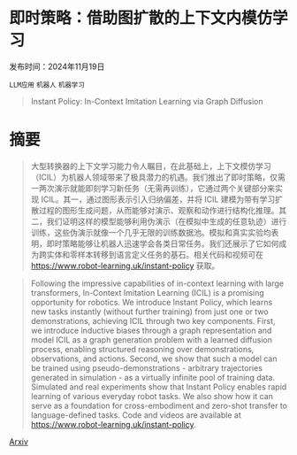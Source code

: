 # 即时策略：借助图扩散的上下文内模仿学习

发布时间：2024年11月19日

`LLM应用` `机器人` `机器学习`

> Instant Policy: In-Context Imitation Learning via Graph Diffusion

# 摘要

> 大型转换器的上下文学习能力令人瞩目，在此基础上，上下文模仿学习（ICIL）为机器人领域带来了极具潜力的机遇。我们推出了即时策略，仅需一两次演示就能即刻学习新任务（无需再训练），它通过两个关键部分来实现 ICIL。其一，通过图形表示引入归纳偏差，并将 ICIL 建模为带有学习扩散过程的图形生成问题，从而能够对演示、观察和动作进行结构化推理。其二，我们证明这样的模型能够利用伪演示（在模拟中生成的任意轨迹）进行训练，这些伪演示就像一个几乎无限的训练数据池。模拟和真实实验均表明，即时策略能够让机器人迅速学会各类日常任务。我们还展示了它如何成为跨实体和零样本转移到语言定义任务的基石。相关代码和视频可在 https://www.robot-learning.uk/instant-policy 获取。

> Following the impressive capabilities of in-context learning with large transformers, In-Context Imitation Learning (ICIL) is a promising opportunity for robotics. We introduce Instant Policy, which learns new tasks instantly (without further training) from just one or two demonstrations, achieving ICIL through two key components. First, we introduce inductive biases through a graph representation and model ICIL as a graph generation problem with a learned diffusion process, enabling structured reasoning over demonstrations, observations, and actions. Second, we show that such a model can be trained using pseudo-demonstrations - arbitrary trajectories generated in simulation - as a virtually infinite pool of training data. Simulated and real experiments show that Instant Policy enables rapid learning of various everyday robot tasks. We also show how it can serve as a foundation for cross-embodiment and zero-shot transfer to language-defined tasks. Code and videos are available at https://www.robot-learning.uk/instant-policy.

[Arxiv](https://arxiv.org/abs/2411.12633)